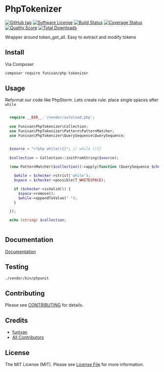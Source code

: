 # PhpTokenizer

[![GitHub tag](https://img.shields.io/github/tag/funivan/PhpTokenizer.svg?style=flat-square)](https://github.com/funivan/PhpTokenizer/tags)
[![Software License](https://img.shields.io/badge/license-MIT-brightgreen.svg?style=flat-square)](LICENSE.md)
[![Build Status](https://img.shields.io/travis/funivan/PhpTokenizer/master.svg?style=flat-square)](https://travis-ci.org/funivan/PhpTokenizer)
[![Coverage Status](https://img.shields.io/scrutinizer/coverage/g/funivan/PhpTokenizer.svg?style=flat-square)](https://scrutinizer-ci.com/g/funivan/PhpTokenizer/code-structure)
[![Quality Score](https://img.shields.io/scrutinizer/g/funivan/PhpTokenizer.svg?style=flat-square)](https://scrutinizer-ci.com/g/funivan/PhpTokenizer)
[![Total Downloads](https://img.shields.io/packagist/dt/funivan/php-tokenizer.svg?style=flat-square)](https://packagist.org/packages/funivan/php-tokenizer)

Wrapper around token_get_all. Easy to extract and modify tokens

## Install

Via Composer

``` bash
composer require funivan/php-tokenizer
```

## Usage
Reformat our code like PhpStorm. Lets create rule: place single spaces after `while`
  
```php

  require __DIR__.'/vendor/autoload.php';
   
  use Funivan\PhpTokenizer\Collection;
  use Funivan\PhpTokenizer\Pattern\PatternMatcher;
  use Funivan\PhpTokenizer\QuerySequence\QuerySequence;


  $source = "<?php while(){}"; // while (){}
  
  $collection = Collection::initFromString($source);
  
  (new PatternMatcher($collection))->apply(function (QuerySequence $checker) {

    $while = $checker->strict('while');
    $space = $checker->possible(T_WHITESPACE);

    if ($checker->isValid()) {
      $space->remove();
      $while->appendToValue(" ");
    }

  });

  echo (string) $collection;
   


```

## Documentation
[Documentation](doc/index.md)

## Testing

``` bash
./vendor/bin/phpunit
```

## Contributing

Please see [CONTRIBUTING](https://github.com/funivan/PhpTokenizer/blob/master/CONTRIBUTING.md) for details.

## Credits

- [funivan](https://github.com/funivan)
- [All Contributors](https://github.com/funivan/PhpTokenizer/contributors)

## License

The MIT License (MIT). Please see [License File](LICENSE.md) for more information.
